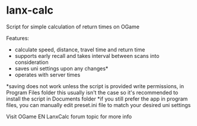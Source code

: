 # lanx-calc
Script for simple calculation of return times on OGame

Features:
- calculate speed, distance, travel time and return time
- supports early recall and takes interval between scans into consideration
- saves uni settings upon any changes*
- operates with server times

*saving does not work unless the script is provided write permissions, in Program Files folder this usually isn't the case so it's recommended to install the script in Documents folder
*if you still prefer the app in program files, you can manually edit preset.ini file to match your desired uni settings

Visit OGame EN LanxCalc forum topic for more info

